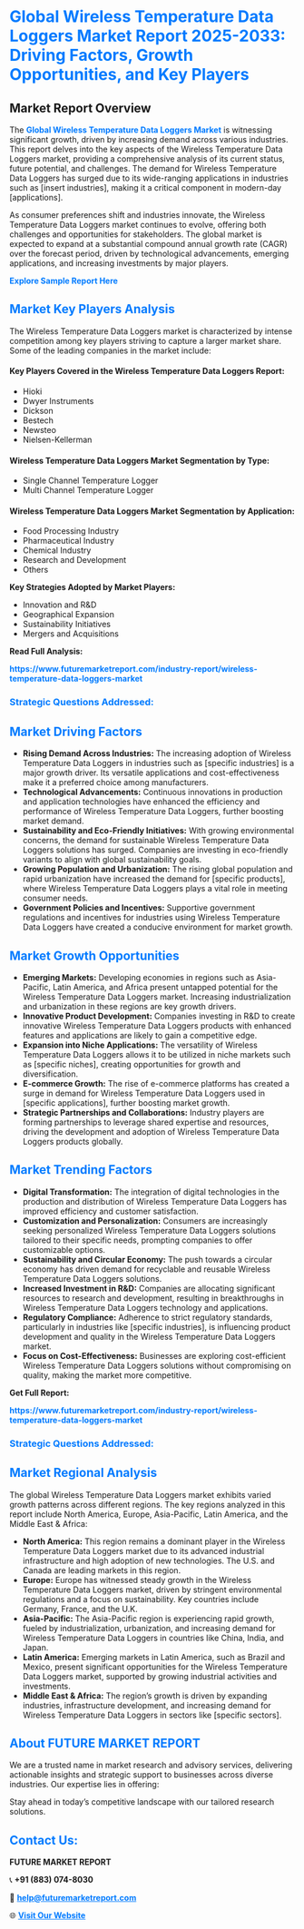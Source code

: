 <h1 style="color: #007BFF;">Global Wireless Temperature Data Loggers Market Report 2025-2033: Driving Factors, Growth Opportunities, and Key Players</h1>

<section id="overview">
<h2>Market Report Overview</h2>
<p>The <a href="https://www.futuremarketreport.com/industry-report/wireless-temperature-data-loggers-market" style="color: #007BFF; text-decoration: none;"><strong>Global Wireless Temperature Data Loggers Market</strong></a> is witnessing significant growth, driven by increasing demand across various industries. This report delves into the key aspects of the Wireless Temperature Data Loggers market, providing a comprehensive analysis of its current status, future potential, and challenges. The demand for Wireless Temperature Data Loggers has surged due to its wide-ranging applications in industries such as [insert industries], making it a critical component in modern-day [applications].</p>
<p>As consumer preferences shift and industries innovate, the Wireless Temperature Data Loggers market continues to evolve, offering both challenges and opportunities for stakeholders. The global market is expected to expand at a substantial compound annual growth rate (CAGR) over the forecast period, driven by technological advancements, emerging applications, and increasing investments by major players.</p>
</section>

<section id="overview">
<p><a href="https://www.futuremarketreport.com/request-sample/reportId=29350" style="color: #007BFF; text-decoration: none;"><strong>Explore Sample Report Here</strong></a></p>
</section>

<section id="key-players">
<h2 style="color: #007BFF;">Market Key Players Analysis</h2>
<p>The Wireless Temperature Data Loggers market is characterized by intense competition among key players striving to capture a larger market share. Some of the leading companies in the market include:</p>
<h4>Key Players Covered in the Wireless Temperature Data Loggers Report:</h4>
<ul><li>Hioki</li><li>Dwyer Instruments</li><li>Dickson</li><li>Bestech</li><li>Newsteo</li><li>Nielsen-Kellerman</li></ul>
<h4>Wireless Temperature Data Loggers Market Segmentation by Type:</h4>
<ul><li>Single Channel Temperature Logger</li><li>Multi Channel Temperature Logger</li></ul>

<h4>Wireless Temperature Data Loggers Market Segmentation by Application:</h4>
<ul><li>Food Processing Industry</li><li>Pharmaceutical Industry</li><li>Chemical Industry</li><li>Research and Development</li><li>Others</li></ul>
<p><strong>Key Strategies Adopted by Market Players:</strong></p>
<ul>
<li>Innovation and R&D</li>
<li>Geographical Expansion</li>
<li>Sustainability Initiatives</li>
<li>Mergers and Acquisitions</li>
</ul>
</section>

<section>
<p><strong>Read Full Analysis: </strong></p><a href="https://www.futuremarketreport.com/industry-report/wireless-temperature-data-loggers-market" style="color: #007BFF; text-decoration: none;"><strong>https://www.futuremarketreport.com/industry-report/wireless-temperature-data-loggers-market</strong></a>
<h3 style="color: #007BFF;">Strategic Questions Addressed:</h3>
</section>

<section id="driving-factors">
<h2 style="color: #007BFF;">Market Driving Factors</h2>
<ul>
<li><strong>Rising Demand Across Industries:</strong> The increasing adoption of Wireless Temperature Data Loggers in industries such as [specific industries] is a major growth driver. Its versatile applications and cost-effectiveness make it a preferred choice among manufacturers.</li>
<li><strong>Technological Advancements:</strong> Continuous innovations in production and application technologies have enhanced the efficiency and performance of Wireless Temperature Data Loggers, further boosting market demand.</li>
<li><strong>Sustainability and Eco-Friendly Initiatives:</strong> With growing environmental concerns, the demand for sustainable Wireless Temperature Data Loggers solutions has surged. Companies are investing in eco-friendly variants to align with global sustainability goals.</li>
<li><strong>Growing Population and Urbanization:</strong> The rising global population and rapid urbanization have increased the demand for [specific products], where Wireless Temperature Data Loggers plays a vital role in meeting consumer needs.</li>
<li><strong>Government Policies and Incentives:</strong> Supportive government regulations and incentives for industries using Wireless Temperature Data Loggers have created a conducive environment for market growth.</li>
</ul>
</section>

<section id="growth-opportunities">
<h2 style="color: #007BFF;">Market Growth Opportunities</h2>
<ul>
<li><strong>Emerging Markets:</strong> Developing economies in regions such as Asia-Pacific, Latin America, and Africa present untapped potential for the Wireless Temperature Data Loggers market. Increasing industrialization and urbanization in these regions are key growth drivers.</li>
<li><strong>Innovative Product Development:</strong> Companies investing in R&D to create innovative Wireless Temperature Data Loggers products with enhanced features and applications are likely to gain a competitive edge.</li>
<li><strong>Expansion into Niche Applications:</strong> The versatility of Wireless Temperature Data Loggers allows it to be utilized in niche markets such as [specific niches], creating opportunities for growth and diversification.</li>
<li><strong>E-commerce Growth:</strong> The rise of e-commerce platforms has created a surge in demand for Wireless Temperature Data Loggers used in [specific applications], further boosting market growth.</li>
<li><strong>Strategic Partnerships and Collaborations:</strong> Industry players are forming partnerships to leverage shared expertise and resources, driving the development and adoption of Wireless Temperature Data Loggers products globally.</li>
</ul>
</section>

<section id="trending-factors">
<h2 style="color: #007BFF;">Market Trending Factors</h2>
<ul>
<li><strong>Digital Transformation:</strong> The integration of digital technologies in the production and distribution of Wireless Temperature Data Loggers has improved efficiency and customer satisfaction.</li>
<li><strong>Customization and Personalization:</strong> Consumers are increasingly seeking personalized Wireless Temperature Data Loggers solutions tailored to their specific needs, prompting companies to offer customizable options.</li>
<li><strong>Sustainability and Circular Economy:</strong> The push towards a circular economy has driven demand for recyclable and reusable Wireless Temperature Data Loggers solutions.</li>
<li><strong>Increased Investment in R&D:</strong> Companies are allocating significant resources to research and development, resulting in breakthroughs in Wireless Temperature Data Loggers technology and applications.</li>
<li><strong>Regulatory Compliance:</strong> Adherence to strict regulatory standards, particularly in industries like [specific industries], is influencing product development and quality in the Wireless Temperature Data Loggers market.</li>
<li><strong>Focus on Cost-Effectiveness:</strong> Businesses are exploring cost-efficient Wireless Temperature Data Loggers solutions without compromising on quality, making the market more competitive.</li>
</ul>
</section>

<section>
<p><strong>Get Full Report: </strong></p><a href="https://www.futuremarketreport.com/industry-report/wireless-temperature-data-loggers-market" style="color: #007BFF; text-decoration: none;"><strong>https://www.futuremarketreport.com/industry-report/wireless-temperature-data-loggers-market</strong></a>
<h3 style="color: #007BFF;">Strategic Questions Addressed:</h3>
</section>


<section id="regional-analysis">
<h2 style="color: #007BFF;">Market Regional Analysis</h2>
<p>The global Wireless Temperature Data Loggers market exhibits varied growth patterns across different regions. The key regions analyzed in this report include North America, Europe, Asia-Pacific, Latin America, and the Middle East & Africa:</p>
<ul>
<li><strong>North America:</strong> This region remains a dominant player in the Wireless Temperature Data Loggers market due to its advanced industrial infrastructure and high adoption of new technologies. The U.S. and Canada are leading markets in this region.</li>
<li><strong>Europe:</strong> Europe has witnessed steady growth in the Wireless Temperature Data Loggers market, driven by stringent environmental regulations and a focus on sustainability. Key countries include Germany, France, and the U.K.</li>
<li><strong>Asia-Pacific:</strong> The Asia-Pacific region is experiencing rapid growth, fueled by industrialization, urbanization, and increasing demand for Wireless Temperature Data Loggers in countries like China, India, and Japan.</li>
<li><strong>Latin America:</strong> Emerging markets in Latin America, such as Brazil and Mexico, present significant opportunities for the Wireless Temperature Data Loggers market, supported by growing industrial activities and investments.</li>
<li><strong>Middle East & Africa:</strong> The region’s growth is driven by expanding industries, infrastructure development, and increasing demand for Wireless Temperature Data Loggers in sectors like [specific sectors].</li>
</ul>
</section>

<footer>
<h2 style="color: #007BFF;">About FUTURE MARKET REPORT</h2>
<p>We are a trusted name in market research and advisory services, delivering actionable insights and strategic support to businesses across diverse industries. Our expertise lies in offering:</p>

<p>Stay ahead in today’s competitive landscape with our tailored research solutions.</p>

<h2 style="color: #007BFF;">Contact Us:</h2>
<p><strong>FUTURE MARKET REPORT</strong></p>
<p>📞 <strong>+91 (883) 074-8030</strong></p>
<p>📧 <strong><a href="mailto:help@futuremarketreport.com" style="color: #007BFF;">help@futuremarketreport.com</a></strong></p>
<p>🌐 <strong><a href="https://www.futuremarketreport.com/" style="color: #007BFF;">Visit Our Website</a></strong></p>
</footer>